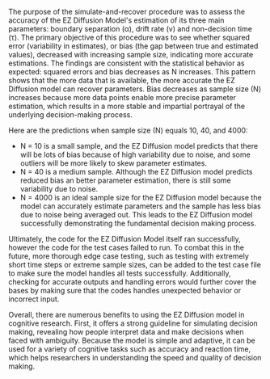 The purpose of the simulate-and-recover procedure was to assess the accuracy of the EZ Diffusion Model's estimation of its three main parameters: boundary separation (α), drift rate (v) and non-decision time (τ). The primary objective of this procedure was to see whether squared error (variability in estimates), or bias (the gap between true and estimated values), decreased with increasing sample size, indicating more accurate estimations. The findings are consistent with the statistical behavior as expected: squared errors and bias decreases as N increases. This pattern shows that the more data that is available, the more accurate the EZ Diffusion model can recover parameters. Bias decreases as sample size (N) increases because more data points enable more precise parameter estimation, which results in a more stable and impartial portrayal of the underlying decision-making process. 

Here are the predictions when sample size (N) equals 10, 40, and 4000:
  - N = 10 is a small sample, and the EZ Diffusion model predicts that there will be lots of bias because of high variability due to noise, and some outliers will be more likely to skew parameter estimates.
  - N = 40 is a medium sample. Although the EZ Diffusion model predicts reduced bias an better parameter estimation, there is still some variability due to noise.
  - N = 4000 is an ideal sample size for the EZ Diffusion model because the model can accurately estimate parameters and the sample has less bias due to noise being averaged out. This leads to the EZ Diffusion model successfully demonstrating the fundamental decision making process.

Ultimately, the code for the EZ Diffusion Model itself ran successfully, however the code for the test cases failed to run. To combat this in the future, more thorough edge case testing, such as testing with extremely short time steps or extreme sample sizes, can be added to the test case file to make sure the model handles all tests successfully. Additionally, checking for accurate outputs and handling errors would further cover the bases by making sure that the codes handles unexpected behavior or incorrect input.

Overall, there are numerous benefits to using the EZ Diffusion model in cognitive research. First, it offers a strong guideline for simulating decision making, revealing how people interpret data and make decisions when faced with ambiguity. Because the model is simple and adaptive, it can be used for a variety of cognitive tasks such as accuracy and reaction time, which helps researchers in understanding the speed and quality of decision making. 
